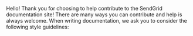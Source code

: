 Hello! Thank you for choosing to help contribute to the SendGrid documentation site! There are many ways you can contribute and help is always welcome.  When writing documentation, we ask you to consider the following style guidelines:

